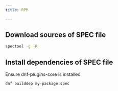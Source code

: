 ```yaml
---
title: RPM

---
```

## Download sources of SPEC file
```bash
spectool -g -R
```

## Install dependencies of SPEC file

Ensure dnf-plugins-core is installed

```bash
dnf builddep my-package.spec
```